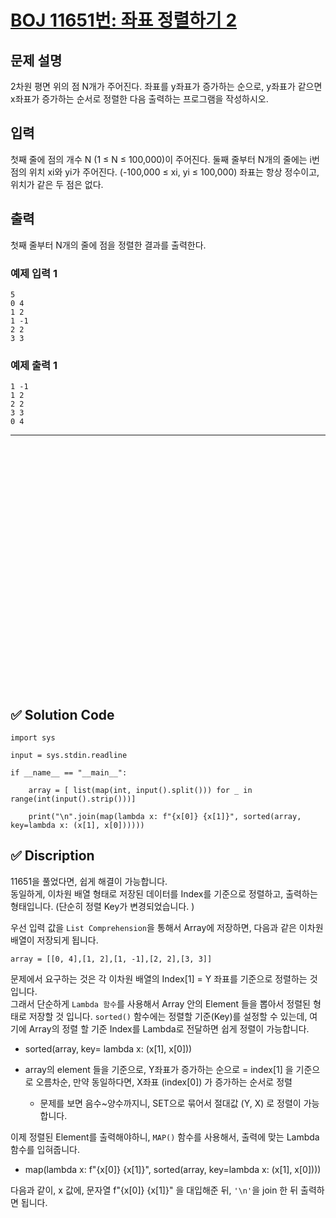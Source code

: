 # [BOJ 11651번: 좌표 정렬하기 2](https://www.acmicpc.net/problem/11651)

## 문제 설명

2차원 평면 위의 점 N개가 주어진다. 좌표를 y좌표가 증가하는 순으로, y좌표가 같으면 x좌표가 증가하는 순서로 정렬한 다음 출력하는 프로그램을 작성하시오.

## 입력

첫째 줄에 점의 개수 N (1 ≤ N ≤ 100,000)이 주어진다. 둘째 줄부터 N개의 줄에는 i번점의 위치 xi와 yi가 주어진다. (-100,000 ≤ xi, yi ≤ 100,000) 좌표는 항상 정수이고, 위치가 같은 두 점은 없다.

## 출력

첫째 줄부터 N개의 줄에 점을 정렬한 결과를 출력한다.

### 예제 입력 1

```
5
0 4
1 2
1 -1
2 2
3 3
```

### 예제 출력 1

```
1 -1
1 2
2 2
3 3
0 4
```



---

<br/>
<br/>
<br/>
<br/>
<br/>
<br/>
<br/>
<br/>
<br/>
<br/>
<br/>
<br/>
<br/>
<br/>
<br/>
<br/>
<br/>
<br/>
<br/>
<br/>
<br/>
<br/>
<br/>

## ✅ Solution Code

```python3
import sys

input = sys.stdin.readline

if __name__ == "__main__":
    
    array = [ list(map(int, input().split())) for _ in range(int(input().strip()))]
    
    print("\n".join(map(lambda x: f"{x[0]} {x[1]}", sorted(array, key=lambda x: (x[1], x[0])))))
```

## ✅ Discription

11651을 풀었다면, 쉽게 해결이 가능합니다.   
동일하게, 이차원 배열 형태로 저장된 데이터를 Index를 기준으로 정렬하고, 출력하는 형태입니다. (단순히 정렬 Key가 변경되었습니다. )  


우선 입력 값을 `List Comprehension`을 통해서 Array에 저장하면, 다음과 같은 이차원 배열이 저장되게 됩니다. 

```
array = [[0, 4],[1, 2],[1, -1],[2, 2],[3, 3]]
```

문제에서 요구하는 것은 각 이차원 배열의 Index[1] = Y 좌표를 기준으로 정렬하는 것 입니다.    
그래서 단순하게  `Lambda 함수`를 사용해서 Array 안의 Element 들을 뽑아서 정렬된 형태로 저장할 것 입니다.
`sorted()` 함수에는 정렬할 기준(Key)를 설정할 수 있는데, 여기에 Array의 정렬 할 기준 Index를 Lambda로 전달하면 쉽게 정렬이 가능합니다.

* sorted(array, key= lambda x: (x[1], x[0]))

* array의 element 들을 기준으로, Y좌표가 증가하는 순으로 = index[1] 을 기준으로 오름차순, 만약 동일하다면, X좌표 (index[0]) 가 증가하는 순서로 정렬 
    * 문제를 보면 음수~양수까지니, SET으로 묶어서 절대값 (Y, X) 로 정렬이 가능합니다.   

이제 정렬된 Element를 출력해야하니, `MAP()` 함수를 사용해서, 출력에 맞는 Lambda 함수를 입혀줍니다.    

* map(lambda x: f"{x[0]} {x[1]}", sorted(array, key=lambda x: (x[1], x[0])))

다음과 같이, x 값에, 문자열 f"{x[0]} {x[1]}" 을 대입해준 뒤, `'\n'`을 join 한 뒤 출력하면 됩니다.   